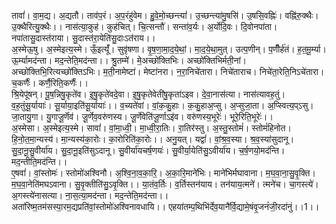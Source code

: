 

  
तावां॑। वा॒म॒द्य। अ॒द्यतौ। ताव॑प॒रं। अ॒प॒रंहु॑वेम। हु॒वे॒मो॒च्छन्त्यां॑। उ॒च्छन्त्या॑मु॒षसि॑। उ॒षसि॒वह्निः॑। वह्नि॑रु॒क्थैः। उ॒क्थैरित्यु॒क्थैः।। नास॑त्या॒कुह॑। कुह॑चित्। चि॒त्सन्तौ॑। सन्ता॑व॒र्यः। अ॒र्योदि॒वः। दि॒वोनपा॑ता। नपा॑तासु॒दास्त॑राया। सु॒दास्त॑रा॒येति॑सु॒दाःऽत॑राय।।  
अ॒स्मेऊ॒षु। अ॒स्मेइत्य॒स्मे। ऊँ॒इत्यूँ॑। सुवृ॑षणा। वृ॒ष॒णा॒मा॒द॒ये॒थां॒। मा॒द॒ये॒था॒मुत्। उत्प॒णीन्। प॒णीँर्ह॑तं। ह॒त॒मू॒र्म्या। ऊ॒र्म्यामद॑न्ता। मद॒न्तेति॒मद॑न्ता।। श्रु॒तम्मे॑। मे॒अच्छो॑क्तिभिः। अच्छो॑क्तिभिर्मती॒नां। अच्छो॑क्तिभि॒रित्यच्छो॑क्तिऽभिः। म॒ती॒नामेष्टा॑। मेष्टा॑नरा। न॒रा॒निचे॑तारा। निचे॑ताराच। निचे॑ता॒रेति॒निऽचे॑तारा। च॒कर्णैः॑। कर्णै॒रिति॒कर्णैः॑।।  
श्रि॒येपू॑षन्। पू॒ष॒न्निषु॒कृते॑व। इ॒षु॒कृते॑वदे॒वा। इ॒षु॒कृतेवेती॑षु॒कृता॑ऽइव। दे॒वा॒नास॑त्या। नास॑त्यावह॒तुं। व॒ह॒तुंसू॒र्यायाः॑। सू॒र्याया॒इति॑सू॒र्यायाः॑।। व॒च्यते॑वां। वां॒क॒कु॒हाः। क॒कु॒हाअ॒प्सु। अ॒प्सुजा॒ता। अ॒प्स्वित्य॒प्ऽसु। जा॒तायु॒गा। यु॒गाजू॒र्णॆव॑। जू॒र्णेव॒वरु॑णस्य। जू॒र्णेवेति॑जू॒र्णाऽइ॑व। वरु॑णस्य॒भूरेः॑। भूरे॒रिति॒भूरेः॑।।  
अ॒स्मेसा। अ॒स्मेइत्य॒स्मे। सावां॑। वां॒मा॒ध्वी॒। मा॒ध्वी॒रा॒तिः। रा॒तिर॑स्तु। अ॒स्तु॒स्तोमं॑। स्तोमं॑हिनोत। हि॒नो॒त॒मा॒न्यस्य॑। मा॒न्यस्य॑का॒रोः। का॒रोरिति॑का॒रोः।। अनु॒यत्। यद्वां॑। वां॒श्र॒व॒स्या। श्र॒व॒स्या॑सुदानू। सु॒दा॒नू॒सु॒वीर्या॑य। सु॒दा॒नू॒इति॑सुऽदानू। सु॒वीर्या॑यचर्ष॒णयः॑। सु॒वीर्या॒येति॑सु॒ऽवीर्या॑य। च॒र्ष॒णयो॒मद॑न्ति। मद॒न्तीति॒मद॑न्ति।।  
ए॒षवां॑। वां॒स्तोमः॑। स्तोमो॑अश्विनौ। अ॒श्वि॒ना॒व॒का॒रि॒। अ॒का॒रि॒माने॑भिः। माने॑भिर्मघावाना। म॒घ॒वा॒ना॒सु॒वृ॒क्ति। म॒घ॒वा॒नेति॑मघऽवाना। सु॒वृ॒क्तीति॑सु॒ऽवृ॒क्ति।। या॒तंव॒र्तिः। व॒र्तिस्तन॑याय। तन॑याय॒त्मने॑। त्मने॑च। चा॒गस्त्ये॑। अ॒गस्त्ये॑नासत्या। ना॒स॒त्या॒मद॑न्ता। मद॒न्तेति॒मद॑न्ता।।  
अता॑रिष्म॒तम॑सस्पा॒रम॒द्यप्रति॑वां॒स्तोमो॑अश्विनावधायि।। एहया॑तम्प॒थिभि॑र्देव॒यानै॑र्वि॒द्यामे॒षंवृ॒जनं॑जी॒रदा॑नुं।।1।।  
